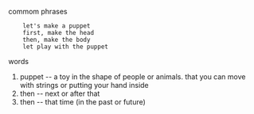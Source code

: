 commom phrases

		let's make a puppet
		first, make the head
		then, make the body
		let play with the puppet


words


1. puppet  -- a toy in the shape of people or animals. that you can move with strings or putting your hand inside
2. then -- next or after that
3. then -- that time (in the past or future)
